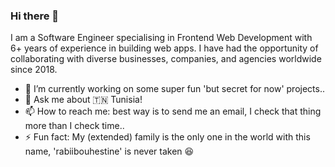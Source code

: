 ### Hi there 👋

I am a Software Engineer specialising in Frontend Web Development with 6+ years of experience in building web apps. I have had the opportunity of collaborating with diverse businesses, companies, and agencies worldwide since 2018.

- 🔭 I’m currently working on some super fun 'but secret for now' projects..
- 💬 Ask me about  :tunisia: Tunisia!
- 📫 How to reach me: best way is to send me an email, I check that thing more than I check time..
- ⚡ Fun fact: My (extended) family is the only one in the world with this name, 'rabiibouhestine' is never taken :laughing: 
